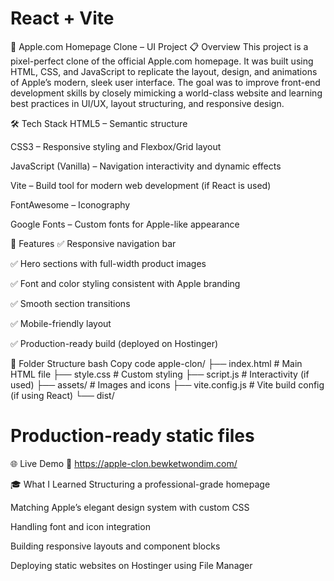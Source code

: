 # React + Vite

🍎 Apple.com Homepage Clone – UI Project
📋 Overview
This project is a pixel-perfect clone of the official Apple.com homepage. It was built using HTML, CSS, and JavaScript to replicate the layout, design, and animations of Apple’s modern, sleek user interface. The goal was to improve front-end development skills by closely mimicking a world-class website and learning best practices in UI/UX, layout structuring, and responsive design.

🛠️ Tech Stack
HTML5 – Semantic structure

CSS3 – Responsive styling and Flexbox/Grid layout

JavaScript (Vanilla) – Navigation interactivity and dynamic effects

Vite – Build tool for modern web development (if React is used)

FontAwesome – Iconography

Google Fonts – Custom fonts for Apple-like appearance

🎯 Features
✅ Responsive navigation bar

✅ Hero sections with full-width product images

✅ Font and color styling consistent with Apple branding

✅ Smooth section transitions

✅ Mobile-friendly layout

✅ Production-ready build (deployed on Hostinger)

📂 Folder Structure
bash
Copy code
apple-clon/
├── index.html         # Main HTML file
├── style.css          # Custom styling
├── script.js          # Interactivity (if used)
├── assets/            # Images and icons
├── vite.config.js     # Vite build config (if using React)
└── dist/ 
# Production-ready static files
🌐 Live Demo
🔗 https://apple-clon.bewketwondim.com/

🎓 What I Learned
Structuring a professional-grade homepage

Matching Apple’s elegant design system with custom CSS

Handling font and icon integration

Building responsive layouts and component blocks

Deploying static websites on Hostinger using File Manager












